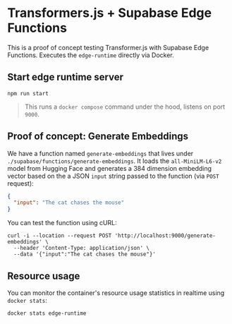 # Transformers.js + Supabase Edge Functions

This is a proof of concept testing Transformer.js with Supabase Edge Functions. Executes the `edge-runtime` directly via Docker.

## Start edge runtime server

```shell
npm run start
```

> This runs a `docker compose` command under the hood, listens on port `9000`.

## Proof of concept: Generate Embeddings

We have a function named `generate-embeddings` that lives under `./supabase/functions/generate-embeddings`. It loads the `all-MiniLM-L6-v2` model from Hugging Face and generates a 384 dimension embedding vector based on the a JSON `input` string passed to the function (via `POST` request):

```json
{
  "input": "The cat chases the mouse"
}
```

You can test the function using cURL:

```shell
curl -i --location --request POST 'http://localhost:9000/generate-embeddings' \
  --header 'Content-Type: application/json' \
  --data '{"input":"The cat chases the mouse"}'
```

## Resource usage

You can monitor the container's resource usage statistics in realtime using `docker stats`:

```shell
docker stats edge-runtime
```
